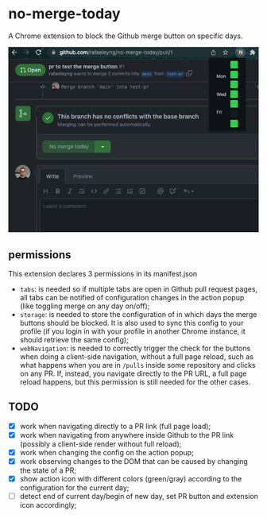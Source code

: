 # no-merge-today

A Chrome extension to block the Github merge button on specific days.

![screenshot](screenshot.png)

## permissions

This extension declares 3 permissions in its manifest.json
- `tabs`: is needed so if multiple tabs are open in Github pull request pages, all tabs can be notified of configuration changes in the action popup (like toggling merge on any day on/off);
- `storage`: is needed to store the configuration of in which days the merge buttons should be blocked. It is also used to sync this config to your profile (if you login in with your profile in another Chrome instance, it should retrieve the same config);
- `webNavigation`: is needed to correctly trigger the check for the buttons when doing a client-side navigation, without a full page reload, such as what happens when you are in `/pulls` inside some repository and clicks on any PR. If, instead, you navigate directly to the PR URL, a full page reload happens, but this permission is still needed for the other cases.

## TODO

- [X] work when navigating directly to a PR link (full page load);
- [X] work when navigating from anywhere inside Github to the PR link (possibly a client-side render without full reload);
- [X] work when changing the config on the action popup;
- [X] work observing changes to the DOM that can be caused by changing the state of a PR;
- [X] show action icon with different colors (green/gray) according to the configuration for the current day;
- [ ] detect end of current day/begin of new day, set PR button and extension icon accordingly;
